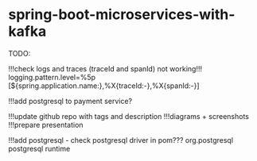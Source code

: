 # spring-boot-microservices-with-kafka
TODO:

!!!check logs and traces (traceId and spanId)
not working!!!
logging.pattern.level=%5p [${spring.application.name:},%X{traceId:-},%X{spanId:-}]

!!!add postgresql to payment service?

!!!update github repo with tags and description
!!!diagrams + screenshots
!!!prepare presentation

!!!add postgresql - check postgresql driver in pom???
<dependency>
<groupId>org.postgresql</groupId>
<artifactId>postgresql</artifactId>
<scope>runtime</scope>
</dependency>

